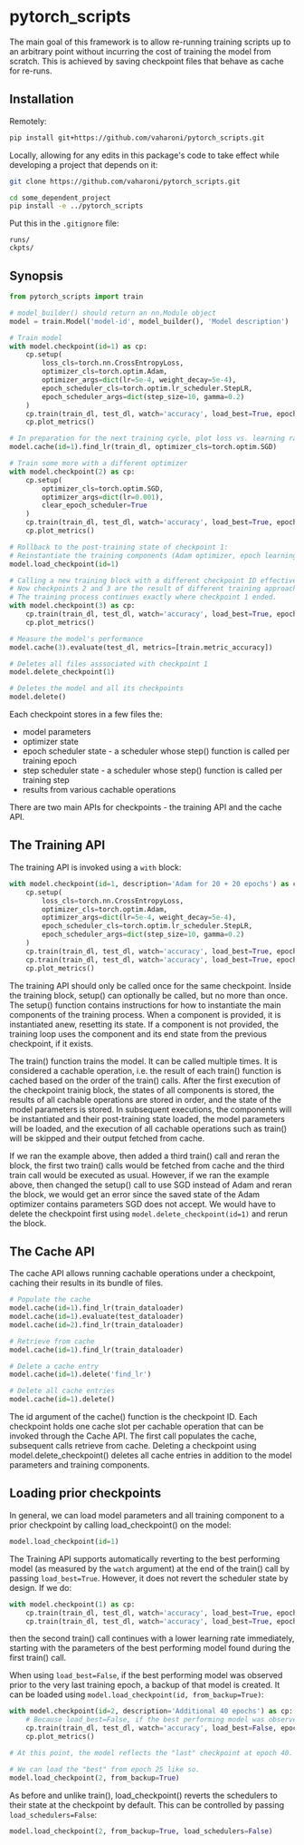 # pytorch_scripts

The main goal of this framework is to allow re-running training scripts up to an arbitrary point without incurring the cost of training the model from scratch. This is achieved by saving checkpoint files that behave as cache for re-runs. 

## Installation
Remotely:
```bash
pip install git+https://github.com/vaharoni/pytorch_scripts.git
```

Locally, allowing for any edits in this package's code to take effect while developing a project that depends on it:
```bash
git clone https://github.com/vaharoni/pytorch_scripts.git

cd some_dependent_project
pip install -e ../pytorch_scripts
```

Put this in the `.gitignore` file:
```text
runs/
ckpts/
```

## Synopsis
```python
from pytorch_scripts import train

# model_builder() should return an nn.Module object
model = train.Model('model-id', model_builder(), 'Model description')

# Train model
with model.checkpoint(id=1) as cp:
    cp.setup(
        loss_cls=torch.nn.CrossEntropyLoss, 
        optimizer_cls=torch.optim.Adam,
        optimizer_args=dict(lr=5e-4, weight_decay=5e-4),
        epoch_scheduler_cls=torch.optim.lr_scheduler.StepLR, 
        epoch_scheduler_args=dict(step_size=10, gamma=0.2)
    )
    cp.train(train_dl, test_dl, watch='accuracy', load_best=True, epochs=20, metrics=[train.metric_accuracy])
    cp.plot_metrics()

# In preparation for the next training cycle, plot loss vs. learning rate using a different optimizer
model.cache(id=1).find_lr(train_dl, optimizer_cls=torch.optim.SGD)

# Train some more with a different optimizer
with model.checkpoint(2) as cp:
    cp.setup(
        optimizer_cls=torch.optim.SGD,
        optimizer_args=dict(lr=0.001),
        clear_epoch_scheduler=True
    )
    cp.train(train_dl, test_dl, watch='accuracy', load_best=True, epochs=20, metrics=[train.metric_accuracy])    
    cp.plot_metrics()

# Rollback to the post-training state of checkpoint 1:
# Reinstantiate the training components (Adam optimizer, epoch learning scheduler), load their states, and load the model parameters 
model.load_checkpoint(id=1)

# Calling a new training block with a different checkpoint ID effectively performs a fork.
# Now checkpoints 2 and 3 are the result of different training approaches from checkpoint 1.
# The training process continues exactly where checkpoint 1 ended.
with model.checkpoint(3) as cp:
    cp.train(train_dl, test_dl, watch='accuracy', load_best=True, epochs=40, metrics=[train.metric_accuracy])
    cp.plot_metrics()

# Measure the model's performance
model.cache(3).evaluate(test_dl, metrics=[train.metric_accuracy])

# Deletes all files asssociated with checkpoint 1
model.delete_checkpoint(1)

# Deletes the model and all its checkpoints
model.delete()
```

Each checkpoint stores in a few files the:
- model parameters
- optimizer state
- epoch scheduler state - a scheduler whose step() function is called per training epoch
- step scheduler state - a scheduler whose step() function is called per training step
- results from various cachable operations

There are two main APIs for checkpoints - the training API and the cache API. 

## The Training API

The training API is invoked using a `with` block:
```python
with model.checkpoint(id=1, description='Adam for 20 + 20 epochs') as cp:
    cp.setup(
        loss_cls=torch.nn.CrossEntropyLoss, 
        optimizer_cls=torch.optim.Adam,
        optimizer_args=dict(lr=5e-4, weight_decay=5e-4),
        epoch_scheduler_cls=torch.optim.lr_scheduler.StepLR, 
        epoch_scheduler_args=dict(step_size=10, gamma=0.2)
    )
    cp.train(train_dl, test_dl, watch='accuracy', load_best=True, epochs=20, metrics=[train.metric_accuracy])
    cp.train(train_dl, test_dl, watch='accuracy', load_best=True, epochs=20, metrics=[train.metric_accuracy])
    cp.plot_metrics()
```

The training API should only be called once for the same checkpoint. Inside the training block, setup() can optionally be called, but no more than once. The setup() function contains instructions for how to instantiate the main components of the training process. When a component is provided, it is instantiated anew, resetting its state. If a component is not provided, the training loop uses the component and its end state from the previous checkpoint, if it exists. 

The train() function trains the model. It can be called multiple times. It is considered a cachable operation, i.e. the result of each train() function is cached based on the order of the train() calls. After the first execution of the checkpoint trainig block, the states of all components is stored, the results of all cachable operations are stored in order, and the state of the model parameters is stored. In subsequent executions, the components will be instantiated and their post-training state loaded, the model parameters will be loaded, and the execution of all cachable operations such as train() will be skipped and their output fetched from cache.

If we ran the example above, then added a third train() call and reran the block, the first two train() calls would be fetched from cache and the third train call would be executed as usual. However, if we ran the example above, then changed the setup() call to use SGD instead of Adam and reran the block, we would get an error since the saved state of the Adam optimizer contains parameters SGD does not accept. We would have to delete the checkpoint first using `model.delete_checkpoint(id=1)` and rerun the block.

## The Cache API

The cache API allows running cachable operations under a checkpoint, caching their results in its bundle of files.
```python
# Populate the cache
model.cache(id=1).find_lr(train_dataloader)
model.cache(id=1).evaluate(test_dataloader)
model.cache(id=2).find_lr(train_dataloader)

# Retrieve from cache
model.cache(id=1).find_lr(train_dataloader)

# Delete a cache entry
model.cache(id=1).delete('find_lr')

# Delete all cache entries
model.cache(id=1).delete()
```

The id argument of the cache() function is the checkpoint ID. Each checkpoint holds one cache slot per cachable operation that can be invoked through the Cache API. The first call populates the cache, subsequent calls retrieve from cache. Deleting a checkpoint using model.delete_checkpoint() deletes all cache entries in addition to the model parameters and training components.

## Loading prior checkpoints

In general, we can load model parameters and all training component to a prior checkpoint by calling load_checkpoint() on the model:
```python
model.load_checkpoint(id=1)
```

The Training API supports automatically reverting to the best performing model (as measured by the `watch` argument) at the end of the train() call by passing `load_best=True`. However, it does not revert the scheduler state by design. If we do:
```python
with model.checkpoint(1) as cp:
    cp.train(train_dl, test_dl, watch='accuracy', load_best=True, epochs=20, metrics=[train.metric_accuracy])
    cp.train(train_dl, test_dl, watch='accuracy', load_best=True, epochs=20, metrics=[train.metric_accuracy])
```
then the second train() call continues with a lower learning rate immediately, starting with the parameters of the best performing model found during the first train() call. 

When using `load_best=False`, if the best performing model was observed prior to the very last training epoch, a backup of that model is created. It can be loaded using `model.load_checkpoint(id, from_backup=True)`:
```python
with model.checkpoint(id=2, description='Additional 40 epochs') as cp:
    # Because load_best=False, if the best performing model was observed in, let's say, epoch 25/40, two checkpoints are saved: "best" in epoch 25, and "last" in epoch 40. 
    cp.train(train_dl, test_dl, watch='accuracy', load_best=False, epochs=40, metrics=[train.metric_accuracy])
    cp.plot_metrics()

# At this point, the model reflects the "last" checkpoint at epoch 40.

# We can load the "best" from epoch 25 like so.
model.load_checkpoint(2, from_backup=True)
```

As before and unlike train(), load_checkpoint() reverts the schedulers to their state at the checkpoint by default. This can be controlled by passing `load_schedulers=False`:
```python
model.load_checkpoint(2, from_backup=True, load_schedulers=False)
```
